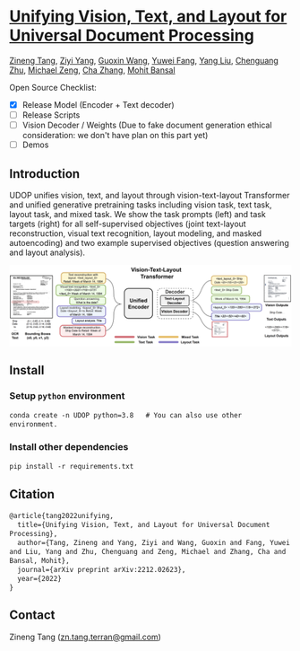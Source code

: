 # [Unifying Vision, Text, and Layout for Universal Document Processing](https://arxiv.org/pdf/2212.02623)
[Zineng Tang](https://zinengtang.github.io/),
[Ziyi Yang](https://ziyi-yang.github.io/),
[Guoxin Wang](https://www.guoxwang.com/),
[Yuwei Fang](https://www.microsoft.com/en-us/research/people/yuwfan/),
[Yang Liu](https://nlp-yang.github.io/),
[Chenguang Zhu](https://cs.stanford.edu/people/cgzhu/),
[Michael Zeng](https://www.microsoft.com/en-us/research/people/nzeng/),
[Cha Zhang](https://www.microsoft.com/en-us/research/people/chazhang/),
[Mohit Bansal](https://www.cs.unc.edu/~mbansal/)
              

Open Source Checklist:

- [x] Release Model (Encoder + Text decoder)
- [ ] Release Scripts
- [ ] Vision Decoder / Weights (Due to fake document generation ethical consideration: we don't have plan on this part yet)
- [ ] Demos

## Introduction 

UDOP unifies vision, text, and layout through vision-text-layout Transformer and unified generative pretraining tasks including
vision task, text task, layout task, and mixed task. We show the task prompts (left) and task targets (right) for all self-supervised objectives
(joint text-layout reconstruction, visual text recognition, layout modeling, and masked autoencoding) and two example supervised objectives
(question answering and layout analysis).

<p align="center">
  <img align="middle" width="800" src="assets/udop.png"/>
</p>

## Install
### Setup `python` environment
```
conda create -n UDOP python=3.8   # You can also use other environment.
```
### Install other dependencies
```
pip install -r requirements.txt
```

## Citation
```
@article{tang2022unifying,
  title={Unifying Vision, Text, and Layout for Universal Document Processing},
  author={Tang, Zineng and Yang, Ziyi and Wang, Guoxin and Fang, Yuwei and Liu, Yang and Zhu, Chenguang and Zeng, Michael and Zhang, Cha and Bansal, Mohit},
  journal={arXiv preprint arXiv:2212.02623},
  year={2022}
}
```

## Contact

Zineng Tang (zn.tang.terran@gmail.com)

